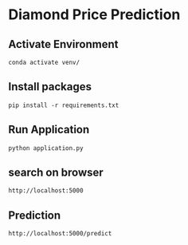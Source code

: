 # Diamond Price Prediction


## Activate Environment
```
conda activate venv/
```

## Install packages
```
pip install -r requirements.txt
```

## Run Application
```
python application.py
```

## search on browser
```
http://localhost:5000
```

## Prediction
```
http://localhost:5000/predict
```
